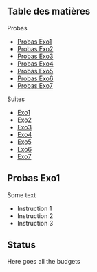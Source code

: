 
## Table des matières

Probas
- [Probas Exo1](#p1)
- [Probas Exo2](#p2)
- [Probas Exo3](#p3)
- [Probas Exo4](#p4)
- [Probas Exo5](#p5)
- [Probas Exo6](#p6)
- [Probas Exo7](#p7)

Suites
- [Exo1](#s1)
- [Exo2](#s2)
- [Exo3](#s3)
- [Exo4](#s4)
- [Exo5](#s5)
- [Exo6](#s6)
- [Exo7](#s7)



## Probas Exo1

Some text

- Instruction 1
- Instruction 2
- Instruction 3

## Status

Here goes all the budgets

